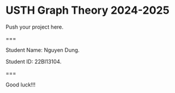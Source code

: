 # USTH Graph Theory 2024-2025

Push your project here.

===

Student Name: Nguyen Dung.

Student ID: 22BI13104.

===

Good luck!!!
